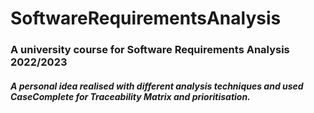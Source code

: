 # SoftwareRequirementsAnalysis
### A university course for Software Requirements Analysis 2022/2023
##### A personal idea realised with different analysis techniques and used CaseComplete for Traceability Matrix and prioritisation. 
